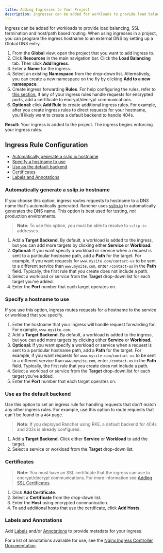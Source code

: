 ```yaml
---
title: Adding Ingresses to Your Project
description: Ingresses can be added for workloads to provide load balancing, SSL termination and host/path-based routing. Learn how to add Rancher ingress to your project
---
```


Ingress can be added for workloads to provide load balancing, SSL termination and host/path based routing. When using ingresses in a project, you can program the ingress hostname to an external DNS by setting up a Global DNS entry.

1. From the **Global** view, open the project that you want to add ingress to.
1. Click **Resources** in the main navigation bar. Click the **Load Balancing** tab. Then click **Add Ingress**.
1. Enter a **Name** for the ingress.
1. Select an existing **Namespace** from the drop-down list. Alternatively, you can create a new namespace on the fly by clicking **Add to a new namespace**.
1. Create ingress forwarding **Rules**. For help configuring the rules, refer to [this section.](#ingress-rule-configuration) If any of your ingress rules handle requests for encrypted ports, add a certificate to encrypt/decrypt communications.
1. **Optional:** click **Add Rule** to create additional ingress rules. For example, after you create ingress rules to direct requests for your hostname, you'll likely want to create a default backend to handle 404s.

**Result:** Your ingress is added to the project. The ingress begins enforcing your ingress rules.


## Ingress Rule Configuration

- [Automatically generate a sslip.io hostname](#automatically-generate-a-sslip-io-hostname)
- [Specify a hostname to use](#specify-a-hostname-to-use)
- [Use as the default backend](#use-as-the-default-backend)
- [Certificates](#certificates)
- [Labels and Annotations](#labels-and-annotations)

### Automatically generate a sslip.io hostname

If you choose this option, ingress routes requests to hostname to a DNS name that's automatically generated. Rancher uses [sslip.io](http://sslip.io/) to automatically generates the DNS name. This option is best used for testing, _not_ production environments.

>**Note:** To use this option, you must be able to resolve to `sslip.io` addresses.

1. Add a **Target Backend**. By default, a workload is added to the ingress, but you can add more targets by clicking either **Service** or **Workload**.
1. **Optional:** If you want specify a workload or service when a request is sent to a particular hostname path, add a **Path** for the target. For example, if you want requests for `www.mysite.com/contact-us` to be sent to a different service than `www.mysite.com`, enter `/contact-us` in the **Path** field. Typically, the first rule that you create does not include a path.
1. Select a workload or service from the **Target** drop-down list for each target you've added.
1. Enter the **Port** number that each target operates on.

### Specify a hostname to use

If you use this option, ingress routes requests for a hostname to the service or workload that you specify.

1. Enter the hostname that your ingress will handle request forwarding for. For example, `www.mysite.com`.
1. Add a **Target Backend**. By default, a workload is added to the ingress, but you can add more targets by clicking either **Service** or **Workload**.
1. **Optional:** If you want specify a workload or service when a request is sent to a particular hostname path, add a **Path** for the target. For example, if you want requests for `www.mysite.com/contact-us` to be sent to a different service than `www.mysite.com`, enter `/contact-us` in the **Path** field. Typically, the first rule that you create does not include a path.
1. Select a workload or service from the **Target** drop-down list for each target you've added.
1. Enter the **Port** number that each target operates on.

### Use as the default backend

Use this option to set an ingress rule for handling requests that don't match any other ingress rules. For example, use this option to route requests that can't be found to a `404` page.

>**Note:** If you deployed Rancher using RKE, a default backend for 404s and 202s is already configured.

1. Add a **Target Backend**. Click either **Service** or **Workload** to add the target.
1. Select a service or workload from the **Target** drop-down list.

### Certificates
>**Note:** You must have an SSL certificate that the ingress can use to encrypt/decrypt communications. For more information see [Adding SSL Certificates](../encrypt-http-communication.md).

1. Click **Add Certificate**.
1. Select a **Certificate** from the drop-down list.
1. Enter the **Host** using encrypted communication.
1. To add additional hosts that use the certificate, click **Add Hosts**.

### Labels and Annotations

Add [Labels](https://kubernetes.io/docs/concepts/overview/working-with-objects/labels/) and/or [Annotations](https://kubernetes.io/docs/concepts/overview/working-with-objects/annotations/) to provide metadata for your ingress.

For a list of annotations available for use, see the [Nginx Ingress Controller Documentation](https://kubernetes.github.io/ingress-nginx/user-guide/nginx-configuration/annotations/).